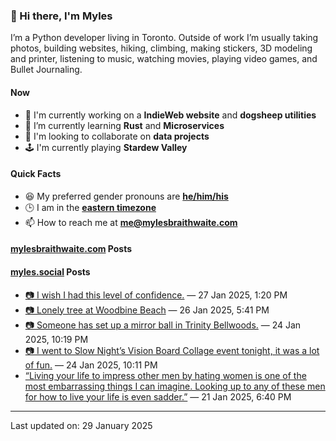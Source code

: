 ### 👋 Hi there, I'm Myles

I’m a Python developer living in Toronto. Outside of work I’m usually taking photos, building websites, hiking, climbing, making stickers, 3D modeling and printer, listening to music, watching movies, playing video games, and Bullet Journaling.

#### Now

-   🔭 I'm currently working on a **IndieWeb website** and **dogsheep utilities**
-   🌱 I’m currently learning **Rust** and **Microservices**
-   👯 I'm looking to collaborate on **data projects**
-   🕹️ I'm currently playing **Stardew Valley**

#### Quick Facts

-   😆 My preferred gender pronouns are **[he/him/his](https://www.mypronouns.org/he-him)**
-   🕒 I am in the **[eastern timezone](https://time.is/Toronto)**
-   📫 How to reach me at **[me@mylesbraithwaite.com](mailto:me@mylesbraithwaite.com)**

<!--
-   🤔 I’m looking for help with ...
-   💬 Ask me about ...
-   ⚡ Fun fact: ...
-->

#### [mylesbraithwaite.com](https://mylesbraithwaite.com/) Posts
<!-- START: BLOG_POSTS -->

<!-- END: BLOG_POSTS -->


#### [myles.social](https://myles.social/) Posts
<!-- START: MICROBLOG_POSTS -->
-   [📷 I wish I had this level of confidence.](https://myles.social/2025/01/27/i-wish-i-had-this.html) — 27 Jan 2025, 1:20 PM
-   [📷 Lonely tree at Woodbine Beach](https://myles.social/2025/01/26/lonely-tree-at-woodbine-beach.html) — 26 Jan 2025, 5:41 PM
-   [📷 Someone has set up a mirror ball in Trinity Bellwoods.](https://myles.social/2025/01/24/someone-has-set-up-a.html) — 24 Jan 2025, 10:19 PM
-   [📷 I went to Slow Night’s Vision Board Collage event tonight, it was a lot of fun.](https://myles.social/2025/01/24/i-went-to-slow-nights.html) — 24 Jan 2025, 10:11 PM
-   [“Living your life to impress other men by hating women is one of the most embarrassing things I can imagine. Looking up to any of these men for how to live your life is even sadder.”](https://myles.social/2025/01/21/living-your-life-to-impress.html) — 21 Jan 2025, 6:40 PM
<!-- END: MICROBLOG_POSTS -->

---

<!-- START: LAST_UPDATED_AT -->
Last updated on: 29 January 2025
<!-- END: LAST_UPDATED_AT -->
